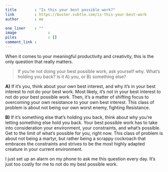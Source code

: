 ```yaml
---
title        : "Is this your best possible work?"
link         : https://buster.svbtle.com/is-this-your-best-work
author       : me

one_liner    : ""
image			   : 
piles			   : []
comment_link : 
---
```


When it comes to your meaningful productivity and creativity, this is the only question that really matters.

> If you’re not doing your best possible work, ask yourself why. What’s holding you back? Is it A) you, or B) something else?

**A)** If it’s you, think about your own best interest, and why it’s in your best interest to not do your best work. Most likely, it’s not in your best interest to not do your best possible work. Then, it’s a matter of shifting focus to overcoming your own resistance to your own best interest. This class of problem is about not being our own worst enemy, fighting Resistance.

**B)** If it’s something else that’s holding you back, think about why you’re letting something else hold you back. Your best possible work has to take into consideration your environment, your constraints, and what’s possible. Get to the limit of what’s possible for you, right now. This class of problem is about not being a martyr, but rather being a scrappy cockroach that embraces the constraints and strives to be the most highly adapted creature in your current environment.

I just set up an alarm on my phone to ask me this question every day. It’s just too costly for me to not do my best possible work.